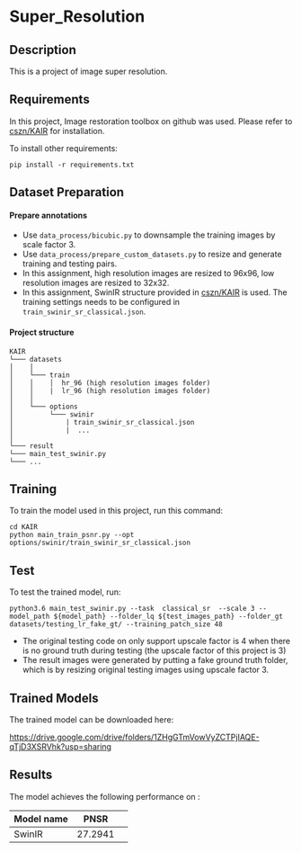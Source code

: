 # Super_Resolution


## Description

This is a project of image super resolution.

## Requirements

In this project, Image restoration toolbox on github was used. Please refer to [cszn/KAIR](https://github.com/cszn/KAIR) for installation.

To install other requirements:

```setup
pip install -r requirements.txt
```
## Dataset Preparation
#### Prepare annotations
+ Use ```data_process/bicubic.py``` to downsample the training images by scale factor 3.
+ Use ```data_process/prepare_custom_datasets.py``` to resize and generate training and testing pairs.
+ In this assignment, high resolution images are resized to 96x96, low resolution images are resized to 32x32.
+ In this assignment, SwinIR structure provided in [cszn/KAIR](https://github.com/cszn/KAIR) is used. The training settings needs to be configured in ```train_swinir_sr_classical.json```.

#### Project structure
```
KAIR
└─── datasets
│    │
│    └─── train
│    │    │  hr_96 (high resolution images folder)
│    │    |  lr_96 (high resolution images folder)
│    │
│    └─── options
│         └─── swinir
│             | train_swinir_sr_classical.json 
│             |  ...
│
└─── result
└─── main_test_swinir.py
└─── ...
```


## Training

To train the model used in this project, run this command:

```train
cd KAIR
python main_train_psnr.py --opt options/swinir/train_swinir_sr_classical.json
```

## Test

To test the trained model, run:

```test
python3.6 main_test_swinir.py --task  classical_sr  --scale 3 --model_path ${model_path} --folder_lq ${test_images_path} --folder_gt datasets/testing_lr_fake_gt/ --training_patch_size 48
```
+ The original testing code on only support upscale factor is 4 when there is no ground truth during testing (the upscale factor of this project is 3)
+ The result images were generated by putting a fake ground truth folder, which is by resizing original testing images using upscale factor 3. 

## Trained Models

The trained model can be downloaded here:

https://drive.google.com/drive/folders/1ZHgGTmVowVyZCTPjIAQE-qTjD3XSRVhk?usp=sharing

## Results

The model achieves the following performance on :


| Model name  | PNSR    |     |
| ----------- | ------- | --- |
| SwinIR | 27.2941 |     |
